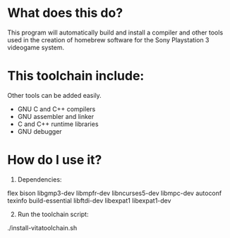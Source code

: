 What does this do?
====================

  This program will automatically build and install a compiler and other
  tools used in the creation of homebrew software for the Sony Playstation 3
  videogame system.

This toolchain include:
======================

  Other tools can be added easily.

* GNU C and C++ compilers
* GNU assembler and linker
* C and C++ runtime libraries
* GNU debugger


How do I use it?
================

1) Dependencies:

  flex bison libgmp3-dev libmpfr-dev libncurses5-dev libmpc-dev autoconf
  texinfo build-essential libftdi-dev libexpat1 libexpat1-dev 

2) Run the toolchain script:

  ./install-vitatoolchain.sh
